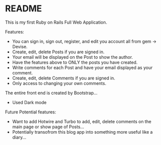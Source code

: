 # README

This is my first Ruby on Rails Full Web Application.

Features:
- You can sign in, sign out, register, and edit you account all from gem -> Devise.
- Create, edit, delete Posts if you are signed in.
- Your email will be displayed on the Post to show the author.
- Have the features above to ONLY the posts you have created.
- Write comments for each Post and have your email displayed as your comment.
- Create, edit, delete Comments if you are signed in.
- Only access to changing your own comments.

The entire front end is created by Bootstrap...
- Used Dark mode

Future Potential features:
- Want to add Hotwire and Turbo to add, edit, delete comments on the main page or show page of Posts...
- Potentially transofrom this blog app into something more useful like a diary...

